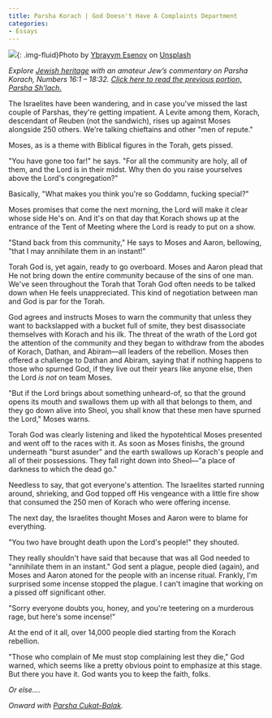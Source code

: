 ```yaml
---
title: Parsha Korach | God Doesn't Have A Complaints Department
categories:
- Essays
---
```


![](https://withoutapath.com/wp-content/uploads/2020/07/rsz_ybrayym-esenov-eiwvoa9zb10-unsplash.jpg){: .img-fluid}Photo by [Ybrayym Esenov](https://unsplash.com/@ibrhyme?utm_source=unsplash&utm_medium=referral&utm_content=creditCopyText) on [Unsplash](https://unsplash.com/s/photos/hell?utm_source=unsplash&utm_medium=referral&utm_content=creditCopyText)

_Explore [Jewish heritage](https://withoutapath.com/jewish-heritage/) with an amateur Jew’s commentary on Parsha Korach, Numbers 16:1 – 18:32. [Click here to read the previous portion, Parsha Sh'lach.](https://withoutapath.com/parsha-shlach/)_

The Israelites have been wandering, and in case you've missed the last couple of Parshas, they're getting impatient. A Levite among them, Korach, descendant of Reuben (not the sandwich), rises up against Moses alongside 250 others. We're talking chieftains and other "men of repute."

Moses, as is a theme with Biblical figures in the Torah, gets pissed.

<!-- more -->

"You have gone too far!" he says. "For all the community are holy, all of them, and the Lord is in their midst. Why then do you raise yourselves above the Lord's congregation?"

Basically, "What makes you think you're so Goddamn, fucking special?"

Moses promises that come the next morning, the Lord will make it clear whose side He's on. And it's on that day that Korach shows up at the entrance of the Tent of Meeting where the Lord is ready to put on a show.

"Stand back from this community," He says to Moses and Aaron, bellowing, "that I may annihilate them in an instant!"

Torah God is, yet again, ready to go overboard. Moses and Aaron plead that He not bring down the entire community because of the sins of one man. We've seen throughout the Torah that Torah God often needs to be talked down when He feels unappreciated. This kind of negotiation between man and God is par for the Torah.

God agrees and instructs Moses to warn the community that unless they want to backslapped with a bucket full of smite, they best disassociate themselves with Korach and his ilk. The threat of the wrath of the Lord got the attention of the community and they began to withdraw from the abodes of Korach, Dathan, and Abiram––all leaders of the rebellion. Moses then offered a challenge to Dathan and Abiram, saying that if nothing happens to those who spurned God, if they live out their years like anyone else, then the Lord _is not_ on team Moses. 

"But if the Lord brings about something unheard-of, so that the ground opens its mouth and swallows them up with all that belongs to them, and they go down alive into Sheol, you shall know that these men have spurned the Lord," Moses warns.

Torah God was clearly listening and liked the hypotehtical Moses presented and went off to the races with it. As soon as Moses finishs, the ground underneath "burst asunder" and the earth swallows up Korach's people and all of their possessions. They fall right down into Sheol––"a place of darkness to which the dead go."

Needless to say, that got everyone's attention. The Israelites started running around, shrieking, and God topped off His vengeance with a little fire show that consumed the 250 men of Korach who were offering incense.

The next day, the Israelites thought Moses and Aaron were to blame for everything.

"You two have brought death upon the Lord's people!" they shouted.

They really shouldn't have said that because that was all God needed to "annihilate them in an instant." God sent a plague, people died (again), and Moses and Aaron atoned for the people with an incense ritual. Frankly, I'm surprised some incense stopped the plague. I can't imagine that working on a pissed off significant other.

"Sorry everyone doubts you, honey, and you're teetering on a murderous rage, but here's some incense!"

At the end of it all, over 14,000 people died starting from the Korach rebellion.

"Those who complain of Me must stop complaining lest they die," God warned, which seems like a pretty obvious point to emphasize at this stage. But there you have it. God wants you to keep the faith, folks.

_Or else...._

_Onward with [Parsha Cukat-Balak](https://withoutapath.com/parsha-chukat-balak/)._

